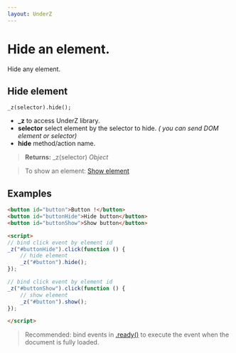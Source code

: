 ```yaml
---
layout: UnderZ
---
```

# Hide an element.
Hide any element.

## Hide element
```
_z(selector).hide();
```

* **_z** to access UnderZ library.
* **selector** select element by the selector to hide. _( you can send DOM element or selector)_
* **hide** method/action name.

> **Returns:** _z(selector) _Object_

> To show an element: [Show element](https://hlack.github.io/UnderZ/-show())


## Examples

```html
<button id="button">Button !</button>
<button id="buttonHide">Hide button</button>
<button id="buttonShow">Show button</button>

<script>
// bind click event by element id
_z("#buttonHide").click(function () { 
	// hide element
	_z("#button").hide();
});

// bind click event by element id
_z("#buttonShow").click(function () { 
	// show element
	_z("#button").show();
});

</script>

```

> Recommended: bind events in [.ready()](https://hlack.github.io/UnderZ/-ready()) to execute the event when the document is fully loaded.
